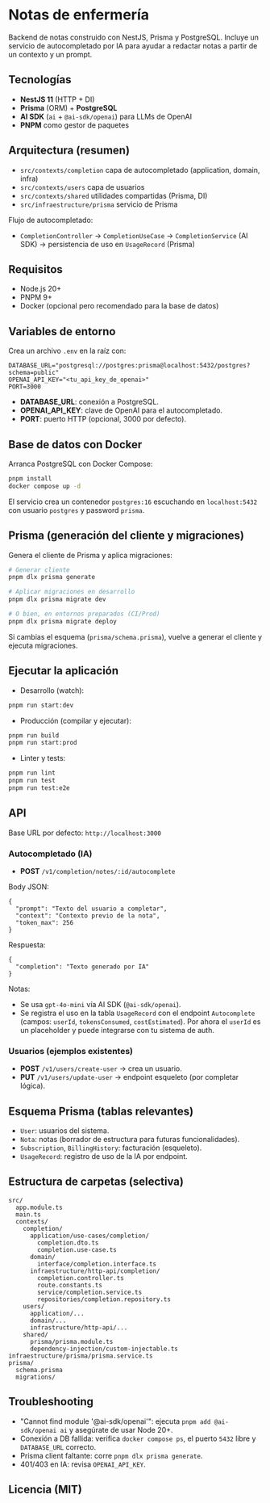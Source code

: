 # Notas de enfermería

Backend de notas construido con NestJS, Prisma y PostgreSQL. Incluye un servicio de autocompletado por IA para ayudar a redactar notas a partir de un contexto y un prompt.

## Tecnologías

- **NestJS 11** (HTTP + DI)
- **Prisma** (ORM) + **PostgreSQL**
- **AI SDK** (`ai` + `@ai-sdk/openai`) para LLMs de OpenAI
- **PNPM** como gestor de paquetes

## Arquitectura (resumen)

- `src/contexts/completion` capa de autocompletado (application, domain, infra)
- `src/contexts/users` capa de usuarios
- `src/contexts/shared` utilidades compartidas (Prisma, DI)
- `src/infraestructure/prisma` servicio de Prisma

Flujo de autocompletado:

- `CompletionController` → `CompletionUseCase` → `CompletionService` (AI SDK) → persistencia de uso en `UsageRecord` (Prisma)

## Requisitos

- Node.js 20+
- PNPM 9+
- Docker (opcional pero recomendado para la base de datos)

## Variables de entorno

Crea un archivo `.env` en la raíz con:

```
DATABASE_URL="postgresql://postgres:prisma@localhost:5432/postgres?schema=public"
OPENAI_API_KEY="<tu_api_key_de_openai>"
PORT=3000
```

- **DATABASE_URL**: conexión a PostgreSQL.
- **OPENAI_API_KEY**: clave de OpenAI para el autocompletado.
- **PORT**: puerto HTTP (opcional, 3000 por defecto).

## Base de datos con Docker

Arranca PostgreSQL con Docker Compose:

```bash
pnpm install
docker compose up -d
```

El servicio crea un contenedor `postgres:16` escuchando en `localhost:5432` con usuario `postgres` y password `prisma`.

## Prisma (generación del cliente y migraciones)

Genera el cliente de Prisma y aplica migraciones:

```bash
# Generar cliente
pnpm dlx prisma generate

# Aplicar migraciones en desarrollo
pnpm dlx prisma migrate dev

# O bien, en entornos preparados (CI/Prod)
pnpm dlx prisma migrate deploy
```

Si cambias el esquema (`prisma/schema.prisma`), vuelve a generar el cliente y ejecuta migraciones.

## Ejecutar la aplicación

- Desarrollo (watch):

```bash
pnpm run start:dev
```

- Producción (compilar y ejecutar):

```bash
pnpm run build
pnpm run start:prod
```

- Linter y tests:

```bash
pnpm run lint
pnpm run test
pnpm run test:e2e
```

## API

Base URL por defecto: `http://localhost:3000`

### Autocompletado (IA)

- **POST** `/v1/completion/notes/:id/autocomplete`

Body JSON:

```
{
  "prompt": "Texto del usuario a completar",
  "context": "Contexto previo de la nota",
  "token_max": 256
}
```

Respuesta:

```
{
  "completion": "Texto generado por IA"
}
```

Notas:

- Se usa `gpt-4o-mini` vía AI SDK (`@ai-sdk/openai`).
- Se registra el uso en la tabla `UsageRecord` con el endpoint `Autocomplete` (campos: `userId`, `tokensConsumed`, `costEstimated`). Por ahora el `userId` es un placeholder y puede integrarse con tu sistema de auth.

### Usuarios (ejemplos existentes)

- **POST** `/v1/users/create-user` → crea un usuario.
- **PUT** `/v1/users/update-user` → endpoint esqueleto (por completar lógica).

## Esquema Prisma (tablas relevantes)

- `User`: usuarios del sistema.
- `Nota`: notas (borrador de estructura para futuras funcionalidades).
- `Subscription`, `BillingHistory`: facturación (esqueleto).
- `UsageRecord`: registro de uso de la IA por endpoint.

## Estructura de carpetas (selectiva)

```
src/
  app.module.ts
  main.ts
  contexts/
    completion/
      application/use-cases/completion/
        completion.dto.ts
        completion.use-case.ts
      domain/
        interface/completion.interface.ts
      infraestructure/http-api/completion/
        completion.controller.ts
        route.constants.ts
        service/completion.service.ts
        repositories/completion.repository.ts
    users/
      application/...
      domain/...
      infrastructure/http-api/...
    shared/
      prisma/prisma.module.ts
      dependency-injection/custom-injectable.ts
infraestructure/prisma/prisma.service.ts
prisma/
  schema.prisma
  migrations/
```

## Troubleshooting

- "Cannot find module '@ai-sdk/openai'": ejecuta `pnpm add @ai-sdk/openai ai` y asegúrate de usar Node 20+.
- Conexión a DB fallida: verifica `docker compose ps`, el puerto `5432` libre y `DATABASE_URL` correcto.
- Prisma client faltante: corre `pnpm dlx prisma generate`.
- 401/403 en IA: revisa `OPENAI_API_KEY`.

## Licencia (MIT)

